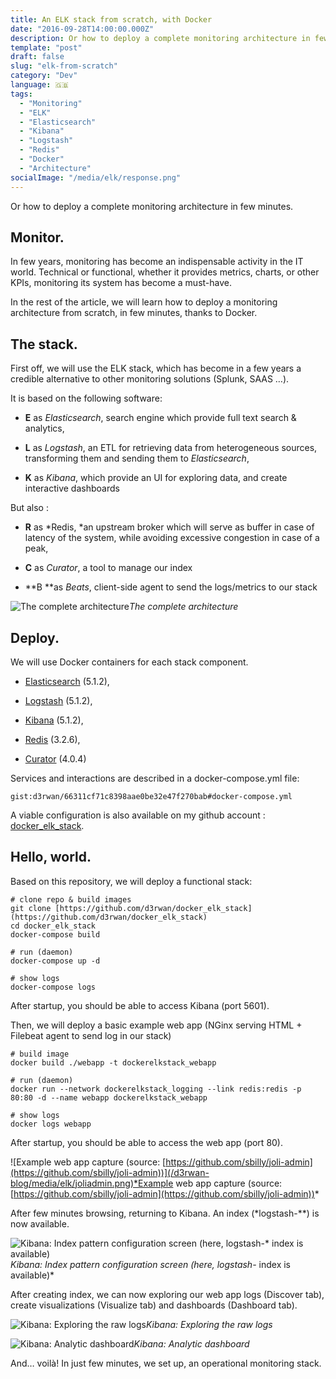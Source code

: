 ```yaml
---
title: An ELK stack from scratch, with Docker
date: "2016-09-28T14:00:00.000Z"
description: Or how to deploy a complete monitoring architecture in few minutes
template: "post"
draft: false
slug: "elk-from-scratch"
category: "Dev"
language: 🇬🇧
tags:
  - "Monitoring"
  - "ELK"
  - "Elasticsearch"
  - "Kibana"
  - "Logstash"
  - "Redis"
  - "Docker"
  - "Architecture"
socialImage: "/media/elk/response.png"
---
```


Or how to deploy a complete monitoring architecture in few minutes.

## Monitor.

In few years, monitoring has become an indispensable activity in the IT world. Technical or functional, whether it provides metrics, charts, or other KPIs, monitoring its system has become a must-have.

In the rest of the article, we will learn how to deploy a monitoring architecture from scratch, in few minutes, thanks to Docker.

## The stack.

First off, we will use the ELK stack, which has become in a few years a credible alternative to other monitoring solutions (Splunk, SAAS …).

It is based on the following software:

* **E** as *Elasticsearch*, search engine which provide full text search & analytics,

* **L** as *Logstash*, an ETL for retrieving data from heterogeneous sources, transforming them and sending them to *Elasticsearch*,

* **K** as *Kibana*, which provide an UI for exploring data, and create interactive dashboards

But also :

* **R** as *Redis, *an upstream broker which will serve as buffer in case of latency of the system, while avoiding excessive congestion in case of a peak,

* **C** as *Curator*, a tool to manage our index

* **B **as *Beats*, client-side agent to send the logs/metrics to our stack

![The complete architecture](/d3rwan-blog/media/elk/stack-elk.jpeg)*The complete architecture*

## Deploy.

We will use Docker containers for each stack component.

* [Elasticsearch](https://hub.docker.com/_/elasticsearch/) (5.1.2),

* [Logstash](https://hub.docker.com/_/logstash/) (5.1.2),

* [Kibana](https://hub.docker.com/_/kibana/) (5.1.2),

* [Redis](https://hub.docker.com/_/redis/) (3.2.6),

* [Curator](https://hub.docker.com/r/bobrik/curator/) (4.0.4)

Services and interactions are described in a docker-compose.yml file:

`gist:d3rwan/66311cf71c8398aae0be32e47f270bab#docker-compose.yml`

A viable configuration is also available on my github account : [docker_elk_stack](https://github.com/d3rwan/docker_elk_stack).

## Hello, world.

Based on this repository, we will deploy a functional stack:

    # clone repo & build images
    git clone [https://github.com/d3rwan/docker_elk_stack](https://github.com/d3rwan/docker_elk_stack)
    cd docker_elk_stack
    docker-compose build

    # run (daemon)
    docker-compose up -d

    # show logs
    docker-compose logs

After startup, you should be able to access Kibana (port 5601).

Then, we will deploy a basic example web app (NGinx serving HTML + Filebeat agent to send log in our stack)

    # build image
    docker build ./webapp -t dockerelkstack_webapp

    # run (daemon)
    docker run --network dockerelkstack_logging --link redis:redis -p 80:80 -d --name webapp dockerelkstack_webapp

    # show logs
    docker logs webapp

After startup, you should be able to access the web app (port 80).

![Example web app capture (source: [https://github.com/sbilly/joli-admin](https://github.com/sbilly/joli-admin))](/d3rwan-blog/media/elk/joliadmin.png)*Example web app capture (source: [https://github.com/sbilly/joli-admin](https://github.com/sbilly/joli-admin))*

After few minutes browsing, returning to Kibana. An index (*logstash-**) is now available.

![Kibana: Index pattern configuration screen (here, logstash-* index is available)](/d3rwan-blog/media/elk/configure-pattern.png)*Kibana: Index pattern configuration screen (here, logstash-* index is available)*

After creating index, we can now exploring our web app logs (Discover tab), create visualizations (Visualize tab) and dashboards (Dashboard tab).

![Kibana: Exploring the raw logs](/d3rwan-blog/media/elk/response.png)*Kibana: Exploring the raw logs*

![Kibana: Analytic dashboard](/d3rwan-blog/media/elk/analytics.png)*Kibana: Analytic dashboard*

And… voilà! In just few minutes, we set up, an operational monitoring stack.
